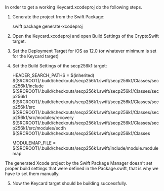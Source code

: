 In order to get a working Keycard.xcodeproj do the following steps.

1. Generate the project from the Swift Package:

    swift package generate-xcodeproj

2. Open the Keycard.xcodeproj and open Build Settings of the CryptoSwift target.

3. Set the Deployment Target for iOS as 12.0 (or whatever minimum is set for the Keycard target)

4. Set the Build Settings of the secp256k1 target:

    HEADER_SEARCH_PATHS = $(inherited) $(SRCROOT)/.build/checkouts/secp256k1.swift/secp256k1/Classes/secp256k1/include $(SRCROOT)/.build/checkouts/secp256k1.swift/secp256k1/Classes/secp256k1 $(SRCROOT)/.build/checkouts/secp256k1.swift/secp256k1/Classes/secp256k1/src $(SRCROOT)/.build/checkouts/secp256k1.swift/secp256k1/Classes/secp256k1/src/modules/recovery $(SRCROOT)/.build/checkouts/secp256k1.swift/secp256k1/Classes/secp256k1/src/modules/ecdh $(SRCROOT)/.build/checkouts/secp256k1.swift/secp256k1/Classes

    MODULEMAP_FILE = $(SRCROOT)/.build/checkouts/secp256k1.swift/include/module.modulemap

The generated Xcode project by the Swift Package Manager doesn't set proper build settings that were defined in the Package.swift, that is why we have to set them manually.

5. Now the Keycard target should be building successfully.

